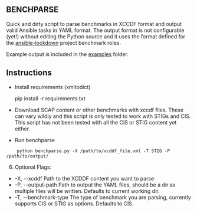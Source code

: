 BENCHPARSE 
-------

Quick and dirty script to parse benchmarks in XCCDF format and output valid Ansible tasks in YAML format. The output format is not configurable (yet!) without editing the Python source and it uses the format defined for the [ansible-lockdown][0] project benchmark roles.

Example output is included in the [examples](examples) folder.

## Instructions

- Install requirements (xmltodict)
    
    pip install -r requirements.txt

- Download SCAP content or other benchmarks with xccdf files. These can vary wildly and this script is only tested to work with STIGs and CIS. This script has not been tested with all the CIS or STIG content yet either.

- Run benchparse

```shell
    python benchparse.py -X /path/to/xcddf_file.xml -T STIG -P /path/to/output/
```

6. Optional Flags:
  *  -X, --xcddf Path to the XCDDF content you want to parse
  *  -P, --output-path Path to output the YAML files, should be a dir as multiple files will be written. Defaults to current working dir.
  *  -T, --benchmark-type The type of benchmark you are parsing, currently supports CIS or STIG as options. Defaults to CIS.









[0]:https://github.com/ansible/ansible-lockdown
